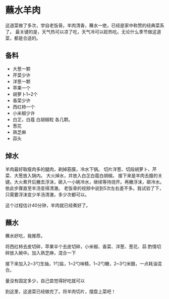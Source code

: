 # 蘸水羊肉

这道菜做了多次，学自老饭骨。羊肉清香，蘸水一绝，已经是家中称赞的经典菜系了。
最关键的是，天气热可以凉了吃，天气冷可以趁热吃。无论什么季节做这道菜，都是合适的。

## 备料

* 大葱一颗
* 芹菜少许
* 洋葱一颗
* 苹果一个
* 胡萝卜1~2个
* 香菜少许
* 西红柿一个
* 小米椒少许
* 白芷，白蔻 白胡椒粒 各几颗。
* 葱花
* 熟芝麻
* 蒜头

## 焯水

羊肉最好取瘦肉多的腿肉，剃掉筋膜，冷水下锅。 切片洋葱、切段胡萝卜、芹菜、大葱放入锅内。 大火焯水，并放入白芷白蔻白胡椒。
接下来是羊肉去膻的关键。大火煮开后撇去浮沫，砸入一小碗冷水，继续等待烧开。再撇浮沫，砸冷水。依此步骤直至羊汤变得清澈。 老饭骨的视频中说到5次左右差不多。我试验了下，只需要浮沫变少羊汤清澈，多少次都可以。

这个过程估计40分钟，羊肉就已经煮好了。

## 蘸水

蘸水好吃，我推荐。

将西红柿去皮切碎，苹果半个去皮切碎，小米椒、香菜、洋葱、葱花、蒜 酌情切碎放入碗中。加入熟芝麻，混合一下

接下来加入2~3勺生抽，1勺盐，1~2勺味精，1~2勺糖，2~3勺米醋，一点耗油混合。

量没有固定多少，自己尝觉得好吃就可以

到这里，这道菜已经做完了。将羊肉切片，摆盘上菜吧！